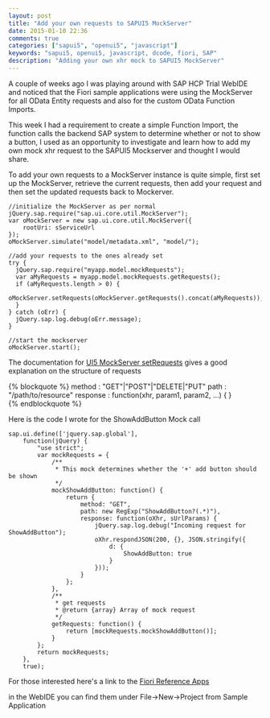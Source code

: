 ```yaml
---
layout: post
title: "Add your own requests to SAPUI5 MockServer"
date: 2015-01-10 22:36
comments: true
categories: ["sapui5", "openui5", "javascript"]
keywords: "sapui5, openui5, javascript, dcode, fiori, SAP"
description: "Adding your own xhr mock to SAPUI5 MockServer"
---
```


A couple of weeks ago I was playing around with SAP HCP Trial WebIDE and noticed that the Fiori sample applications were using the MockServer for all OData Entity requests and also for the custom OData Function Imports.

This week I had a requirement to create a simple Function Import, the function calls the backend SAP system to determine whether or not to show a button, I used as an opportunity to investigate and learn how to add my own mock xhr request to the SAPUI5 Mockserver and thought I would share.

To add your own requests to a MockServer instance is quite simple, first set up the MockServer, retrieve the current requests, then add your request and then set the updated requests back to Mockerver.

<pre class="language-javascript"><code>//initialize the MockServer as per normal
jQuery.sap.require("sap.ui.core.util.MockServer");
var oMockServer = new sap.ui.core.util.MockServer({
	rootUri: sServiceUrl
});
oMockServer.simulate("model/metadata.xml", "model/");
 
//add your requests to the ones already set 
try {
  jQuery.sap.require("myapp.model.mockRequests");
  var aMyRequests = myapp.model.mockRequests.getRequests();
  if (aMyRequests.length > 0) {
    oMockServer.setRequests(oMockServer.getRequests().concat(aMyRequests));
  }
} catch (oErr) {
  jQuery.sap.log.debug(oErr.message);
}
 
//start the mockserver
oMockServer.start();
</code></pre>

The documentation for [UI5 MockServer setRequests](https://openui5.hana.ondemand.com/#docs/api/symbols/sap.ui.core.util.MockServer.html#setRequests) gives a good explanation on the structure of requests

{% blockquote %}
method : "GET"|"POST"|"DELETE|"PUT" 
path : "/path/to/resource"
response : function(xhr, param1, param2, ...) { }  
{% endblockquote %}

Here is the code I wrote for the ShowAddButton Mock call
<pre class="language-javascript"><code>sap.ui.define(['jquery.sap.global'],
    function(jQuery) {
        "use strict";
        var mockRequests = {
            /**
             * This mock determines whether the '+' add button should be shown
             */
            mockShowAddButton: function() {
                return {
                    method: "GET",
                    path: new RegExp("ShowAddButton?(.*)"), 
                    response: function(oXhr, sUrlParams) {
                        jQuery.sap.log.debug("Incoming request for ShowAddButton");
                        oXhr.respondJSON(200, {}, JSON.stringify({
                            d: {
                                ShowAddButton: true
                            }
                        }));
                    }
                };
            },
            /**
             * get requests
             * @return {array} Array of mock request
             */
            getRequests: function() {
                return [mockRequests.mockShowAddButton()];
            }
        };
        return mockRequests;
    },
    true);
</code></pre>
   
For those interested here's a link to the [Fiori Reference Apps](http://scn.sap.com/docs/DOC-59963)

in the WebIDE you can find them under File->New->Project from Sample Application
